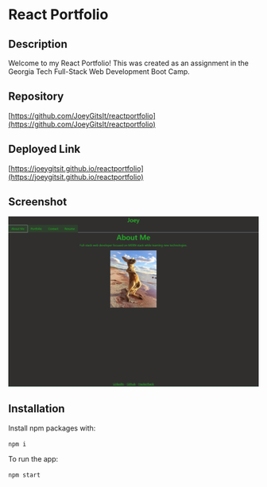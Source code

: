# React Portfolio

## Description

Welcome to my React Portfolio! This was created as an assignment in the Georgia Tech Full-Stack Web Development Boot Camp.

## Repository

[https://github.com/JoeyGitsIt/reactportfolio](https://github.com/JoeyGitsIt/reactportfolio)

## Deployed Link

[https://joeygitsit.github.io/reactportfolio](https://joeygitsit.github.io/reactportfolio)

## Screenshot

![homepage](./src/images/screenshot.png)

## Installation

Install npm packages with:

`npm i`

To run the app:

`npm start`
